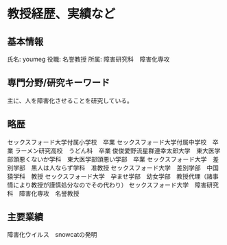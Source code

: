 # 教授経歴、実績など

## 基本情報
氏名: youmeg
役職: 名誉教授
所属: 障害研究科　障害化専攻

## 専門分野/研究キーワード
主に、人を障害化させることを研究している。

## 略歴
セックスフォード大学付属小学校　卒業
セックスフォード大学付属中学校　卒業
ラーメン研究高校　うどん科　卒業
俊俊愛野流星群連幸太郎大学　東大医学部頭悪くないか学科　東大医学部頭悪い学部　卒業
セックスフォード大学　差別学部　黒人は人ならず学科　准教授
セックスフォード大学　差別学部　中国猿学科　教授
セックスフォード大学　孕ませ学部　幼女学部　教授代理（諸事情により教授が謹慎処分なのでその代わり）
セックスフォード大学　障害研究科　障害化専攻　名誉教授

## 主要業績
障害化ウイルス　snowcatの発明
